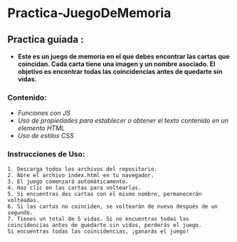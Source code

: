 # Practica-JuegoDeMemoria

## Practica guiada : 
- **Este es un juego de memoria en el que debes encontrar las cartas que coincidan. Cada carta tiene una imagen y un nombre asociado. El objetivo es encontrar todas las coincidencias antes de quedarte sin vidas.**


### Contenido:
- *Funciones con JS*
- *Uso de propiedades para establecer o obtener el texto contenido en un elemento HTML*
- *Uso de estilos CSS*

### Instrucciones de Uso:
    1. Descarga todos los archivos del repositorio.
    2. Abre el archivo index.html en tu navegador.
    3. El juego comenzará automáticamente.
    4. Haz clic en las cartas para voltearlas.
    5. Si encuentras dos cartas con el mismo nombre, permanecerán volteadas.
    6. Si las cartas no coinciden, se voltearán de nuevo después de un segundo.
    7. Tienes un total de 5 vidas. Si no encuentras todas las  coincidencias antes de quedarte sin vidas, perderás el juego.
    Si encuentras todas las coincidencias, ¡ganarás el juego!
